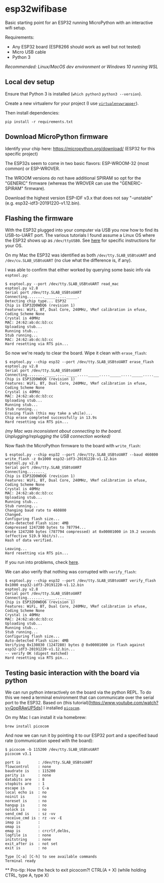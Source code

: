 # esp32wifibase
Basic starting point for an ESP32 running MicroPython with an interactive wifi setup.

Requirements:
* Any ESP32 board (ESP8266 should work as well but not tested)
* Micro USB cable
* Python 3

_Recommended: Linux/MacOS dev environment or Windows 10 running WSL_


## Local dev setup
Ensure that Python 3 is installed (`which python3` `python3 --version`).

Create a new virtualenv for your project (I use [`virtualenvwrapper`](https://virtualenvwrapper.readthedocs.io/en/latest/)).

Then install dependencies:
```
pip install -r requirements.txt
```


## Download MicroPython firmware
Identify your chip here: https://micropython.org/download/
(ESP32 for this specific project)

The ESP32s seem to come in two basic flavors: ESP-WROOM-32 (most common) or ESP-WROVER.

The WROOM versions do not have additional SPIRAM so opt for the "GENERIC" firmware (whereas the WROVER can use the "GENERIC-SPIRAM" firmware).

Download the highest version ESP-IDF v3.x that does not say "-unstable" (e.g. esp32-idf3-20191220-v1.12.bin).


## Flashing the firmware
With the ESP32 plugged into your computer via USB you now how to find its USB-to-UART port. The various tutorials I found assume a Linux OS where the ESP32 shows up as `/dev/ttyUSB0`. See [here](https://docs.espressif.com/projects/esp-idf/en/latest/esp32/get-started/establish-serial-connection.html) for specific instructions for your OS.

On my Mac the ESP32 was identified as both `/dev/tty.SLAB_USBtoUART` and `/dev/cu.SLAB_USBtoUART` (no clue what the difference is, if any).

I was able to confirm that either worked by querying some basic info via `esptool.py`:
```
$ esptool.py --port /dev/tty.SLAB_USBtoUART read_mac
esptool.py v2.8
Serial port /dev/tty.SLAB_USBtoUART
Connecting........_____....._____.
Detecting chip type... ESP32
Chip is ESP32D0WDQ6 (revision 1)
Features: WiFi, BT, Dual Core, 240MHz, VRef calibration in efuse, Coding Scheme None
Crystal is 40MHz
MAC: 24:62:ab:dc:b3:cc
Uploading stub...
Running stub...
Stub running...
MAC: 24:62:ab:dc:b3:cc
Hard resetting via RTS pin...
```

So now we're ready to clear the board. Wipe it clean with `erase_flash`:
```
$ esptool.py --chip esp32 --port /dev/tty.SLAB_USBtoUART erase_flash
esptool.py v2.8
Serial port /dev/tty.SLAB_USBtoUART
Connecting........_____....._____....._____....._____....._____....._____.
Chip is ESP32D0WDQ6 (revision 1)
Features: WiFi, BT, Dual Core, 240MHz, VRef calibration in efuse, Coding Scheme None
Crystal is 40MHz
MAC: 24:62:ab:dc:b3:cc
Uploading stub...
Running stub...
Stub running...
Erasing flash (this may take a while)...
Chip erase completed successfully in 13.9s
Hard resetting via RTS pin...
```

_(my Mac was inconsistent about connecting to the board. Unplugging/replugging the USB connection worked)_

Now flash the MicroPython firmware to the board with `write_flash`:
```
$ esptool.py --chip esp32 --port /dev/tty.SLAB_USBtoUART --baud 460800 write_flash -z 0x1000 esp32-idf3-20191220-v1.12.bin
esptool.py v2.8
Serial port /dev/tty.SLAB_USBtoUART
Connecting........_
Chip is ESP32D0WDQ6 (revision 1)
Features: WiFi, BT, Dual Core, 240MHz, VRef calibration in efuse, Coding Scheme None
Crystal is 40MHz
MAC: 24:62:ab:dc:b3:cc
Uploading stub...
Running stub...
Stub running...
Changing baud rate to 460800
Changed.
Configuring flash size...
Auto-detected Flash size: 4MB
Compressed 1247280 bytes to 787794...
Wrote 1247280 bytes (787794 compressed) at 0x00001000 in 19.2 seconds (effective 519.9 kbit/s)...
Hash of data verified.

Leaving...
Hard resetting via RTS pin...
```

If you run into problems, check [here](https://docs.micropython.org/en/latest/esp32/tutorial/intro.html#deploying-the-firmware).

We can also verify that nothing was corrupted with `verify_flash`:
```
$ esptool.py --chip esp32 --port /dev/tty.SLAB_USBtoUART verify_flash 0x1000 esp32-idf3-20191220-v1.12.bin 
esptool.py v2.8
Serial port /dev/tty.SLAB_USBtoUART
Connecting........_____.....____
Chip is ESP32D0WDQ6 (revision 1)
Features: WiFi, BT, Dual Core, 240MHz, VRef calibration in efuse, Coding Scheme None
Crystal is 40MHz
MAC: 24:62:ab:dc:b3:cc
Uploading stub...
Running stub...
Stub running...
Configuring flash size...
Auto-detected Flash size: 4MB
Verifying 0x130830 (1247280) bytes @ 0x00001000 in flash against esp32-idf3-20191220-v1.12.bin...
-- verify OK (digest matched)
Hard resetting via RTS pin...
```


## Testing basic interaction with the board via python
We can run python interactively on the board via the python REPL. To do this we need a terminal environment that can communicate over the serial port to the ESP32. Based on (this tutorial)[https://www.youtube.com/watch?v=QopRAwUP5ds] I installed [`picocom`](https://github.com/npat-efault/picocom).

On my Mac I can install it via homebrew:
```
brew install picocom
```

And now we can run it by pointing it to our ESP32 port and a specified baud rate (communication speed with the board):
```
$ picocom -b 115200 /dev/tty.SLAB_USBtoUART
picocom v3.1

port is        : /dev/tty.SLAB_USBtoUART
flowcontrol    : none
baudrate is    : 115200
parity is      : none
databits are   : 8
stopbits are   : 1
escape is      : C-a
local echo is  : no
noinit is      : no
noreset is     : no
hangup is      : no
nolock is      : no
send_cmd is    : sz -vv
receive_cmd is : rz -vv -E
imap is        : 
omap is        : 
emap is        : crcrlf,delbs,
logfile is     : none
initstring     : none
exit_after is  : not set
exit is        : no

Type [C-a] [C-h] to see available commands
Terminal ready

```

** Pro-tip: How the heck to exit picocom?! CTRL(A + X) (while holding CTRL, type A, type X)
